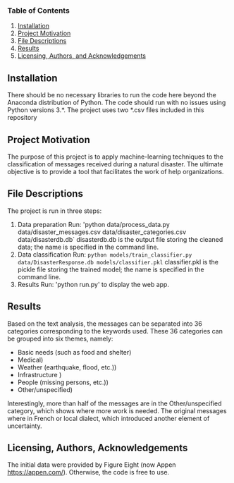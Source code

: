 
### Table of Contents

1. [Installation](#installation)
2. [Project Motivation](#motivation)
3. [File Descriptions](#files)
4. [Results](#results)
5. [Licensing, Authors, and Acknowledgements](#licensing)

## Installation <a name="installation"></a>

There should be no necessary libraries to run the code here beyond the Anaconda distribution of Python.  The code should run with no issues using Python versions 3.*.
The project uses two *.csv files included in this repository

## Project Motivation<a name="motivation"></a>

The purpose of this project is to apply machine-learning techniques to the classification of messages received during a natural disaster.  The ultimate objective is to provide a tool that facilitates the work of help organizations.

## File Descriptions <a name="files"></a>

The project is run in three steps:  
1. Data preparation
Run: 'python data/process_data.py data/disaster_messages.csv data/disaster_categories.csv data/disasterdb.db` 
disasterdb.db is the output file storing the cleaned data; the name is specified in the command line.
2. Data classification
Run: `python models/train_classifier.py data/DisasterResponse.db models/classifier.pkl`
classifier.pkl is the pickle file storing the trained model; the name is specified in the command line.
3. Results 
Run: 'python run.py' to display the web app.

## Results<a name="results"></a>

Based on the text analysis, the messages can be separated into 36 categories corresponding to the keywords used. These 36 categories can be grouped into six themes, namely: 

  * Basic needs (such as food and shelter)
  * Medical)
  * Weather (earthquake, flood, etc.))
  * Infrastructure )
  * People (missing persons, etc.))
  * Other/unspecified)

Interestingly, more than half of the messages are in the Other/unspecified category, which shows where more work is needed.  The original messages where in French or local dialect, which introduced another element of uncertainty.


## Licensing, Authors, Acknowledgements<a name="licensing"></a>
The initial data were provided by Figure Eight (now Appen https://appen.com/).  Otherwise, the code is free to use.

